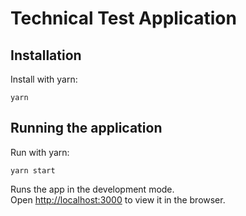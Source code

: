 # Technical Test Application
## Installation

Install with yarn:

```
yarn
```

## Running the application

Run with yarn:

```
yarn start
```

Runs the app in the development mode.\
Open [http://localhost:3000](http://localhost:3000) to view it in the browser.
